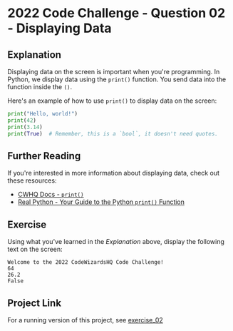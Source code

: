 # 2022 Code Challenge - Question 02 - Displaying Data

## Explanation 

Displaying data on the screen is important when you're programming. In Python, we display
data using the `print()` function. You send data into the function inside the `()`.

Here's an example of how to use `print()` to display data on the screen:

```python
print("Hello, world!")
print(42)
print(3.14)
print(True)  # Remember, this is a `bool`, it doesn't need quotes.
```

## Further Reading

If you're interested in more information about displaying data, check out these resources:
- [CWHQ Docs - `print()`](https://docs.codewizardshq.com/python/python-language/#print)
- [Real Python - Your Guide to the Python `print()` Function](https://realpython.com/python-print/)

## Exercise

Using what you've learned in the *Explanation* above, display the following text on the screen:

```text
Welcome to the 2022 CodeWizardsHQ Code Challenge!
64
26.2
False
```

## Project Link

For a running version of this project, see [exercise_02](https://projects.pty.cwhq-apps.com/?filename=/code-challenge-2022/exercise_02/main.py)
